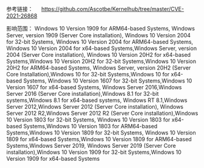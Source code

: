 
参考链接：
&emsp;  https://github.com/Ascotbe/Kernelhub/tree/master/CVE-2021-26868

影响范围：
Windows 10 Version 1909 for ARM64-based Systems,
Windows Server, version 1909 (Server Core installation),
Windows 10 Version 2004 for 32-bit Systems,
Windows 10 Version 2004 for ARM64-based Systems,
Windows 10 Version 2004 for x64-based Systems,Windows Server, version 2004 (Server Core installation),
Windows 10 Version 20H2 for x64-based Systems,Windows 10 Version 20H2 for 32-bit Systems,Windows 10 Version 20H2 for ARM64-based Systems,
Windows Server, version 20H2 (Server Core Installation),Windows 10 for 32-bit Systems,Windows 10 for x64-based Systems,
Windows 10 Version 1607 for 32-bit Systems,Windows 10 Version 1607 for x64-based Systems,
Windows Server 2016,Windows Server 2016 (Server Core installation),Windows 8.1 for 32-bit systems,Windows 8.1 for x64-based systems,
Windows RT 8.1,Windows Server 2012,Windows Server 2012 (Server Core installation),
Windows Server 2012 R2,Windows Server 2012 R2 (Server Core installation),Windows 10 Version 1803 for 32-bit Systems,
Windows 10 Version 1803 for x64-based Systems,Windows 10 Version 1803 for ARM64-based Systems,Windows 10 Version 1809 for 32-bit Systems,
Windows 10 Version 1809 for x64-based Systems,Windows 10 Version 1809 for ARM64-based Systems,Windows Server 2019,
Windows Server 2019 (Server Core installation),Windows 10 Version 1909 for 32-bit Systems,Windows 10 Version 1909 for x64-based Systems
